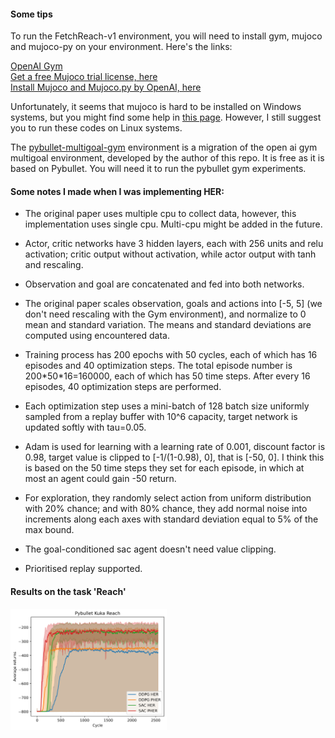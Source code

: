 #### Some tips

To run the FetchReach-v1 environment, you will need to install gym, mujoco and mujoco-py on your environment.
Here's the links:  

[OpenAI Gym](https://github.com/openai/gym)  
[Get a free Mujoco trial license, here](https://www.roboti.us/license.html)  
[Install Mujoco and Mujoco.py by OpenAI, here](https://github.com/openai/mujoco-py)  

Unfortunately, it seems that mujoco is hard to be installed on Windows systems, but you might find some help in [this
page](https://github.com/openai/mujoco-py/issues/253). However, I still suggest you to run these codes on Linux systems.

The [pybullet-multigoal-gym](https://github.com/IanYangChina/pybullet_multigoal_gym) environment is a migration of the open ai gym multigoal environment, developed by the author
of this repo. It is free as it is based on Pybullet. You will need it to run the pybullet gym experiments.

#### Some notes I made when I was implementing HER:  
* The original paper uses multiple cpu to collect data, however, this implementation uses single cpu. Multi-cpu might be 
added in the future.  
* Actor, critic networks have 3 hidden layers, each with 256 units and relu activation; critic output without activation, 
while actor output with tanh and rescaling.  
* Observation and goal are concatenated and fed into both networks.  
* The original paper scales observation, goals and actions into [-5, 5] (we don't need rescaling with the Gym environment), 
and normalize to 0 mean and standard variation. The means and standard deviations are computed using encountered data.  
* Training process has 200 epochs with 50 cycles, each of which has 16 episodes and 40 optimization steps. The total 
episode number is 200\*50\*16=160000, each of which has 50 time steps. After every 16 episodes, 40 optimization steps are 
performed.  
* Each optimization step uses a mini-batch of 128 batch size uniformly sampled from a replay buffer with 10^6 capacity,
target network is updated softly with tau=0.05.  
* Adam is used for learning with a learning rate of 0.001, discount factor is 0.98, target value is clipped to 
[-1/(1-0.98), 0], that is [-50, 0]. I think this is based on the 50 time steps they set for each episode, in which at 
most an agent could gain -50 return.  
* For exploration, they randomly select action from uniform distribution with 20% chance; and with 80% chance, they 
add normal noise into increments along each axes with standard deviation equal to 5% of the max bound.  

* The goal-conditioned sac agent doesn't need value clipping.
* Prioritised replay supported.
    
#### Results on the task 'Reach'
<img src="../src/returns_pybullet_kuka_reach.png" width="250"/>
